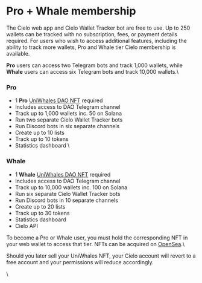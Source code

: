 # Pro + Whale membership

The Cielo web app and Cielo Wallet Tracker bot are free to use. Up to 250 wallets can be tracked with no subscription, fees, or payment details required. For users who wish to access additional features, including the ability to track more wallets, Pro and Whale tier Cielo membership is available.

**Pro** users can access two Telegram bots and track 1,000 wallets, while **Whale** users can access six Telegram bots and track 10,000 wallets.\


### Pro

* 1 **Pro** [UniWhales DAO NFT](https://opensea.io/collection/uniwhales-dao-nft) required
* Includes access to DAO Telegram channel
* Track up to 1,000 wallets inc. 50 on Solana
* Run two separate Cielo Wallet Tracker bots
* Run Discord bots in six separate channels
* Create up to 10 lists
* Track up to 10 tokens
* Statistics dashboard \


### Whale

* 1 **Whale** [UniWhales DAO NFT](https://opensea.io/collection/uniwhales-dao-nft) required
* Includes access to DAO Telegram channel
* Track up to 10,000 wallets inc. 100 on Solana
* Run six separate Cielo Wallet Tracker bots
* Run Discord bots in 10 separate channels
* Create up to 20 lists
* Track up to 30 tokens
* Statistics dashboard&#x20;
* Cielo API

To become a Pro or Whale user, you must hold the corresponding NFT in your web wallet to access that tier. NFTs can be acquired on [OpenSea](https://opensea.io/collection/uniwhales-dao-nft).\


Should you later sell your UniWhales NFT, your Cielo account will revert to a free account and your permissions will reduce accordingly.

\
